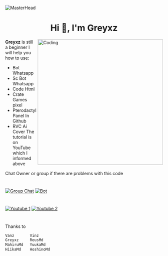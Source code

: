 ![MasterHead](https://telegra.ph/file/711b076d7c218c5da5d75.jpg)

<h1 align="center">Hi 👋, I'm Greyxz</h1>

<img align="right" alt="Coding" width="400" src="https://telegra.ph/file/9a7bfa57c1e13d07d9bd1.jpg">
<p align="left"> 


**Greyxz** is still a beginner 
I will help you how to use:
- Bot Whatsapp
- Sc Bot Whatsapp
- Code Html
- Crate Games pixel
- Pterodactyl Panel In Github 
- RVC Ai Cover
The tutorial is on YouTube which I informed above

Chat Owner or group if there are problems with this code

#
[![Group Chat](https://img.shields.io/badge/Group%20WhatsApp-25D366?style=for-the-badge&logo=whatsapp&logoColor=white)](https://chat.whatsapp.com/JTnlMa05z0JAk2HNEnCIrq) 
[![Bot](https://img.shields.io/badge/Owner%20Bot-25D366?style=for-the-badge&logo=whatsapp&logoColor=white)](https://wa.me/60149165738)
#
[![Youtube 1](https://img.shields.io/badge/Youtube%201-FF4444?style=for-the-badge&logo=youtube&logoColor=white)](https://youtube.com/@ZansQa) 
[![Youtube 2](https://img.shields.io/badge/Youtube%202-FF4444?style=for-the-badge&logo=youtube&logoColor=white)](https://youtube.com/@Reyz_21)
#
Thanks to
```bash
Vanz       Vinz
Greyxz     ReusMd
MahiruMd   YuukaMd
HiikaMd    HoshinoMd  


